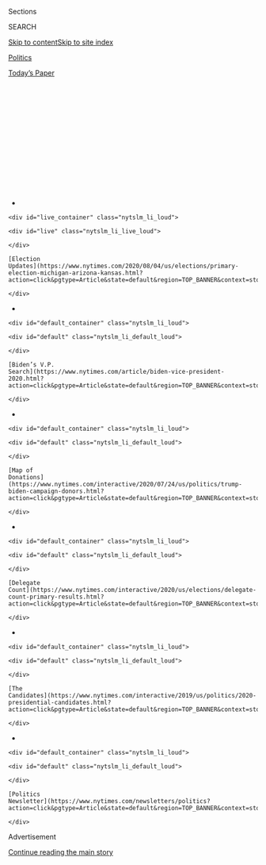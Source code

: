 <div id="app">

<div>

<div>

<div>

<div class="NYTAppHideMasthead css-1q2w90k e1suatyy0">

<div class="section css-ui9rw0 e1suatyy2">

<div class="css-eph4ug er09x8g0">

<div class="css-6n7j50">

</div>

<span class="css-1dv1kvn">Sections</span>

<div class="css-10488qs">

<span class="css-1dv1kvn">SEARCH</span>

</div>

[Skip to content](#site-content)[Skip to site
index](#site-index)

</div>

<div id="masthead-section-label" class="css-1wr3we4 eaxe0e00">

[Politics](https://www.nytimes.com/section/politics)

</div>

<div class="css-10698na e1huz5gh0">

</div>

</div>

<div id="masthead-bar-one" class="section hasLinks css-15hmgas e1csuq9d3">

<div class="css-uqyvli e1csuq9d0">

</div>

<div class="css-1uqjmks e1csuq9d1">

</div>

<div class="css-9e9ivx">

[](https://myaccount.nytimes.com/auth/login?response_type=cookie&client_id=vi)

</div>

<div class="css-1bvtpon e1csuq9d2">

[Today’s
Paper](https://www.nytimes.com/section/todayspaper)

</div>

</div>

</div>

</div>

<div data-aria-hidden="false">

<div id="site-content" data-role="main">

<div>

<div class="css-1aor85t" style="opacity:0.000000001;z-index:-1;visibility:hidden">

<div class="css-1hqnpie">

<div class="css-epjblv">

<span class="css-17xtcya">[Politics](/section/politics)</span><span class="css-x15j1o">|</span><span class="css-fwqvlz">Headed
to the Convention? Not I, More Republicans Are
Saying</span>

</div>

<div class="css-k008qs">

<div class="css-1iwv8en">

<span class="css-18z7m18"></span>

<div>

</div>

</div>

<span class="css-1n6z4y">https://nyti.ms/2CBAga3</span>

<div class="css-1705lsu">

<div class="css-4xjgmj">

<div class="css-4skfbu" data-role="toolbar" data-aria-label="Social Media Share buttons, Save button, and Comments Panel with current comment count" data-testid="share-tools">

  - 
  - 
  - 
  - 
    
    <div class="css-6n7j50">
    
    </div>

  - 

</div>

</div>

</div>

</div>

</div>

</div>

<div id="NYT_TOP_BANNER_REGION" class="css-13pd83m">

<div>

<div id="styln-elections-notifications-menu" class="section interactive-content interactive-size-medium css-1edisqu">

<div class="css-17ih8de interactive-body">

<div class="nytslm_innerContainer" data-aria-live="polite">

<div class="nytslm_title">

</div>

  - 
    
    <div id="live_container" class="nytslm_li_loud">
    
    <div id="live" class="nytslm_li_live_loud">
    
    </div>
    
    [Election
    Updates](https://www.nytimes.com/2020/08/04/us/elections/primary-election-michigan-arizona-kansas.html?action=click&pgtype=Article&state=default&region=TOP_BANNER&context=storylines_menu)
    
    </div>

  - 
    
    <div id="default_container" class="nytslm_li_loud">
    
    <div id="default" class="nytslm_li_default_loud">
    
    </div>
    
    [Biden’s V.P.
    Search](https://www.nytimes.com/article/biden-vice-president-2020.html?action=click&pgtype=Article&state=default&region=TOP_BANNER&context=storylines_menu)
    
    </div>

  - 
    
    <div id="default_container" class="nytslm_li_loud">
    
    <div id="default" class="nytslm_li_default_loud">
    
    </div>
    
    [Map of
    Donations](https://www.nytimes.com/interactive/2020/07/24/us/politics/trump-biden-campaign-donors.html?action=click&pgtype=Article&state=default&region=TOP_BANNER&context=storylines_menu)
    
    </div>

  - 
    
    <div id="default_container" class="nytslm_li_loud">
    
    <div id="default" class="nytslm_li_default_loud">
    
    </div>
    
    [Delegate
    Count](https://www.nytimes.com/interactive/2020/us/elections/delegate-count-primary-results.html?action=click&pgtype=Article&state=default&region=TOP_BANNER&context=storylines_menu)
    
    </div>

  - 
    
    <div id="default_container" class="nytslm_li_loud">
    
    <div id="default" class="nytslm_li_default_loud">
    
    </div>
    
    [The
    Candidates](https://www.nytimes.com/interactive/2019/us/politics/2020-presidential-candidates.html?action=click&pgtype=Article&state=default&region=TOP_BANNER&context=storylines_menu)
    
    </div>

  - 
    
    <div id="default_container" class="nytslm_li_loud">
    
    <div id="default" class="nytslm_li_default_loud">
    
    </div>
    
    [Politics
    Newsletter](https://www.nytimes.com/newsletters/politics?action=click&pgtype=Article&state=default&region=TOP_BANNER&context=storylines_menu)
    
    </div>

</div>

</div>

</div>

</div>

</div>

<div id="top-wrapper" class="css-1sy8kpn">

<div id="top-slug" class="css-l9onyx">

Advertisement

</div>

[Continue reading the main
story](#after-top)

<div class="ad top-wrapper" style="text-align:center;height:100%;display:block;min-height:250px">

<div id="top" class="place-ad" data-position="top" data-size-key="top">

</div>

</div>

<div id="after-top">

</div>

</div>

<div>

<div id="sponsor-wrapper" class="css-1hyfx7x">

<div id="sponsor-slug" class="css-19vbshk">

Supported by

</div>

[Continue reading the main
story](#after-sponsor)

<div id="sponsor" class="ad sponsor-wrapper" style="text-align:center;height:100%;display:block">

</div>

<div id="after-sponsor">

</div>

</div>

<div class="css-186x18t">

</div>

<div class="css-1vkm6nb ehdk2mb0">

# Headed to the Convention? Not I, More Republicans Are Saying

</div>

“Everybody just assumes no one is going,” said one House member wary of
the virus risks. But other delegates dismissed the health threat and
said it was an honor to help nominate President Trump.

<div class="css-79elbk" data-testid="photoviewer-wrapper">

<div class="css-z3e15g" data-testid="photoviewer-wrapper-hidden">

</div>

<div class="css-1a48zt4 ehw59r15" data-testid="photoviewer-children">

![<span class="css-16f3y1r e13ogyst0" data-aria-hidden="true">Supporters
wait for President Trump to come on stage at a rally in Keystone, South
Dakota. His renomination is set to take place in Florida in
August.</span><span class="css-cnj6d5 e1z0qqy90" itemprop="copyrightHolder"><span class="css-1ly73wi e1tej78p0">Credit...</span><span><span>Anna
Moneymaker for The New York
Times</span></span></span>](https://static01.nyt.com/images/2020/07/13/us/politics/13florida-convention/13florida-convention-articleLarge.jpg?quality=75&auto=webp&disable=upscale)

</div>

</div>

<div class="css-18e8msd">

<div class="css-otjvjh epjyd6m0">

<div class="css-nmf14i ey68jwv0" data-aria-hidden="true">

[![Reid J.
Epstein](https://static01.nyt.com/images/2019/06/25/reader-center/author-reid-epstein/9e877853d8234217b58e5762253aa771-thumbLarge.png
"Reid J. Epstein")](https://www.nytimes.com/by/reid-j-epstein)[![Nicholas
Fandos](https://static01.nyt.com/images/2018/11/06/multimedia/author-nicholas-fandos/author-nicholas-fandos-thumbLarge-v2.png
"Nicholas Fandos")](https://www.nytimes.com/by/nicholas-fandos)[![Patricia
Mazzei](https://static01.nyt.com/images/2018/11/28/multimedia/author-patricia-mazzei/author-patricia-mazzei-thumbLarge.png
"Patricia Mazzei")](https://www.nytimes.com/by/patricia-mazzei)

</div>

<div class="css-1baulvz">

By [<span class="css-1baulvz" itemprop="name">Reid J.
Epstein</span>](https://www.nytimes.com/by/reid-j-epstein),
[<span class="css-1baulvz" itemprop="name">Nicholas
Fandos</span>](https://www.nytimes.com/by/nicholas-fandos) and
[<span class="css-1baulvz last-byline" itemprop="name">Patricia
Mazzei</span>](https://www.nytimes.com/by/patricia-mazzei)

</div>

</div>

  - 
    
    <div class="css-ld3wwf e16638kd2">
    
    July 13,
    2020
    
    </div>

  - 
    
    <div class="css-4xjgmj">
    
    <div class="css-d8bdto" data-role="toolbar" data-aria-label="Social Media Share buttons, Save button, and Comments Panel with current comment count" data-testid="share-tools">
    
      - 
      - 
      - 
      - 
        
        <div class="css-6n7j50">
        
        </div>
    
      - 
    
    </div>
    
    </div>

</div>

</div>

<div class="section meteredContent css-1r7ky0e" name="articleBody" itemprop="articleBody">

<div class="css-1fanzo5 StoryBodyCompanionColumn">

<div class="css-53u6y8">

*\[****Update****:* [*Trump abruptly cancels Republican Convention in
Jacksonville*](https://www.nytimes.com/2020/07/23/us/politics/jacksonville-rnc.html)*.\]*

Senators Roy Blunt of Missouri and Pat Roberts of Kansas are planning to
skip the [Republican National
Convention](https://www.nytimes.com/2020/07/14/us/politics/republican-convention-jacksonville-virus-outdoors.html)
next month as the host state of Florida deals with the biggest outbreak
of coronavirus cases in the nation.

Representatives Mario Diaz-Balart and Francis Rooney of Florida are
sticking with their plans not to attend, even though the
[convention](https://www.nytimes.com/2020/07/14/us/politics/republican-convention-jacksonville-virus-outdoors.html)
is now in their home state.

Marco Rubio, Florida’s senior senator, has not committed to attending.
Neither has John Thune of South Dakota, the second-ranking Senate
Republican, or Representative Liz Cheney of Wyoming, the third-ranking
House Republican.

As new cases surge in Florida, including 15,300 reported on Sunday, more
Republicans are taking a wait-and-see approach to the event, or deciding
to skip it all together. The G.O.P., which moved the convention to
Jacksonville from Charlotte, N.C., after balking at health precautions
there, now finds itself locked into a state with a far bigger virus
problem, and planning an event whose attendance is waning as the
pandemic escalates.

</div>

</div>

<div class="css-1fanzo5 StoryBodyCompanionColumn">

<div class="css-53u6y8">

“Everybody just assumes no one is going,” said Representative Darin
LaHood of Illinois, an honorary state co-chairman for the Trump
campaign.

Mr. LaHood was one of eight House members — from Illinois, New York,
Arizona, Indiana and Michigan — who told The New York Times they did not
plan to attend, joining party veterans like Senators Charles E.
Grassley, Lamar Alexander and Susan Collins who have already said they
will skip the event.

President Trump, in the meantime, may not get the restriction-free
celebration he yearns for after all. The city of Jacksonville [is
requiring facial
coverings](https://www.nytimes.com/2020/06/29/us/politics/rnc-masks-convention.html)
in any public space where social distancing is not possible. And in a
news release last week, the host committee said every attendee within
the convention perimeter “will be tested and temperature checked each
day,” without providing further details.

Still, even as growing numbers of elected leaders express wariness about
attending, a strong contingent of Republican National Committee members
— many of whom have their political fortunes tied to Mr. Trump — say
they still plan to go. In interviews, more than a dozen of them said
they were committed, even “proud,” to celebrate the renomination of Mr.
Trump.

A Times survey of almost 70 Republican officials and Senate and House
members showed a divide over the convention between the members of
Congress taking a more cautious approach, and rank-and file-officials,
like locally elected delegates and R.N.C. members, who were more
inclined to go.

</div>

</div>

<div class="css-1fanzo5 StoryBodyCompanionColumn">

<div class="css-53u6y8">

The result may be a crowd that is far Trumpier than in 2016, when the
G.O.P. establishment, led by Speaker Paul D. Ryan, squelched its
misgivings and nominated Mr. Trump, an outsider with questionable
commitment to party
orthodoxy.

<div id="NYT_MAIN_CONTENT_1_REGION" class="css-9tf9ac">

<div>

<div id="styln-nfldraft-updates-block" class="section interactive-content interactive-size-medium css-1ftcdic">

<div class="css-17ih8de interactive-body">

<div id="styln-briefing-block" data-asset-id="">

<div class="briefing-block-header-section">

# [Latest Updates: 2020 Election](https://www.nytimes.com/2020/08/04/us/elections/primary-election-michigan-arizona-kansas.html?action=click&pgtype=Article&state=default&region=MAIN_CONTENT_1&context=storylines_live_updates)

<div class="briefing-block-ts">

Updated 2020-08-04T20:32:48.543Z

</div>

</div>

  - [Two G.O.P. Senate primaries offer — what else? — a test of loyalty
    to
    Trump.](https://www.nytimes.com/2020/08/04/us/elections/primary-election-michigan-arizona-kansas.html?action=click&pgtype=Article&state=default&region=MAIN_CONTENT_1&context=storylines_live_updates#link-3924dd44)
  - [President Trump is suddenly a big supporter of mail-in voting — in
    Florida.](https://www.nytimes.com/2020/08/04/us/elections/primary-election-michigan-arizona-kansas.html?action=click&pgtype=Article&state=default&region=MAIN_CONTENT_1&context=storylines_live_updates#link-32b39e33)
  - [Election experts warn Congress about widespread disenfranchisement
    of voters of color in
    November.](https://www.nytimes.com/2020/08/04/us/elections/primary-election-michigan-arizona-kansas.html?action=click&pgtype=Article&state=default&region=MAIN_CONTENT_1&context=storylines_live_updates#link-6d019753)

<div class="briefing-block-footer">

<div class="briefing-block-footer-meta">

[See more
updates](https://www.nytimes.com/2020/08/04/us/elections/primary-election-michigan-arizona-kansas.html?action=click&pgtype=Article&state=default&region=MAIN_CONTENT_1&context=storylines_live_updates)

</div>

</div>

</div>

</div>

</div>

</div>

</div>

This time, Representative Kevin McCarthy of California, the House
minority leader who has tied himself closely to the president, is likely
to offer an enthusiastic endorsement, and other ardent supporters of Mr.
Trump, like Representative Jim Jordan of Ohio, are likely to get
speaking slots.

“It’s a risk you have to take,” said Morton Blackwell, 80, an R.N.C.
member from Virginia who has attended every party convention since he
was the youngest elected delegate backing Barry Goldwater in 1964. “You
take risks every day. You drive down the street and a cement truck could
crash into you. You can’t not do what you have to do because of some
possibility of a bad result.”

As recently as two weeks ago, Republican convention planners appeared
bullish about attendance.

At a briefing for Senate chiefs of staff in late June, officials warned
that some lawmakers might have to stay in hotels outside of Jacksonville
given expected crowds. Party officials were considering docking cruise
ships in the city’s port to provide extra lodging capacity, as the city
did during the 2005 Super Bowl, according to two people familiar with
the briefing. The proposal drew some laughter from congressional
staffers in attendance.

Since then, Florida has become the epicenter of the pandemic, raising
questions about whether Jacksonville could stage anything on the scale
of what Mr. Trump is demanding for his renomination.

Several of Mr. Trump’s critics within his own party have already said
they do not plan to attend; among them are Senators Mitt Romney of Utah,
the party’s 2012 presidential nominee, Lisa Murkowski of Alaska and Ms.
Collins of Maine, who faces a difficult re-election race this fall.

Mr. Roberts, 84, told reporters last week he would likely not be
attending because he had “some things to do in Kansas” and, in any case,
he “didn’t know what was canceled and what was not and whatever.” Mr.
Roberts is retiring after this year.

</div>

</div>

<div class="css-1fanzo5 StoryBodyCompanionColumn">

<div class="css-53u6y8">

Neither Mr. Blunt, Mr. Diaz-Balart nor Mr. Rooney attended the 2016
convention either, but as Mr. Trump has tightened his grip on the party,
he has become less forgiving to lawmakers he sees as disloyal or
insufficiently supportive.

Many other Republicans are expressing caution as the virus ravages the
South. Senator Mitch McConnell, who was a top-billed speaker at the
convention four years ago in Cleveland, has called the convention this
year “a challenging situation.”

“We will have to wait and see how things look in late August to
determine whether we can safely convene that many people,” he told
reporters in his home state of Kentucky last week.

Republican senators facing tough re-election battles declined to say
whether they planned to go. Aides to five of the six most vulnerable
Republicans on the ballot this fall — Senators Martha McSally of
Arizona, Steve Daines of Montana, Joni Ernst of Iowa, Cory Gardner of
Colorado and Thom Tillis of North Carolina — did not respond to repeated
inquiries about their plans.

Of 53 members of Congress surveyed by The Times who responded to
inquiries about their plans, roughly half said they definitely planned
to attend. Others either said they would not attend, or were closely
watching the situation to see what safety precautions convention
planners would put in place and where the caseload stood in North
Florida in mid-August. The convention is currently scheduled to take
place from Aug. 24-27.

Of the 15 R.N.C. members interviewed, all but one said they planned to
go to Jacksonville, with most also aiming to attend the party’s official
business meetings in Charlotte, N.C.

The R.N.C. members expressed little concern about the virus’s spread in
Florida, with some comparing the risk of attending a rally to shopping
at big-box stores.

</div>

</div>

<div class="css-1fanzo5 StoryBodyCompanionColumn">

<div class="css-53u6y8">

The Republican approach differs significantly from the one Democrats are
taking for their convention; [last month the party moved its event to a
smaller
venue](https://www.nytimes.com/2020/06/24/us/politics/democratic-convention-milwaukee-coronavirus.html)
and instructed delegates to stay home from Milwaukee, as the party
transitions to a virtual gathering.

The R.N.C. members have little sympathy for members of Congress who pass
on the convention. Party committee members have far more need to
demonstrate loyalty to Mr. Trump — both for the president’s approval and
for their own Trump-loving constituents — than do members of Congress
skipping Jacksonville.

“It is not only my duty, but also my honor go to Charlotte and
Jacksonville to re-elect President Trump,” said Art Wittich, an R.N.C.
member from Montana. “As such, I am willing to assume any risk to do
so.”

Mr. Wittich said members of Congress who skip Jacksonville are “probably
avoiding the convention as a political statement rather than as a
legitimate public health concern. So be it.”

</div>

</div>

<div class="css-79elbk" data-testid="photoviewer-wrapper">

<div class="css-z3e15g" data-testid="photoviewer-wrapper-hidden">

</div>

<div class="css-1a48zt4 ehw59r15" data-testid="photoviewer-children">

![<span class="css-16f3y1r e13ogyst0" data-aria-hidden="true"> This
year's Republican National Convention is scheduled to take place
at Vystar Veterans Memorial Arena in
Jacksonville.</span><span class="css-cnj6d5 e1z0qqy90" itemprop="copyrightHolder"><span class="css-1ly73wi e1tej78p0">Credit...</span><span>Malcolm
Jackson for The New York
Times</span></span>](https://static01.nyt.com/images/2020/07/13/us/politics/13florida-convention-2/merlin_174054102_9ec1a261-981d-419d-a2ee-195dc76930b0-articleLarge.jpg?quality=75&auto=webp&disable=upscale)

</div>

</div>

<div class="css-1fanzo5 StoryBodyCompanionColumn">

<div class="css-53u6y8">

Mr. Trump’s chief defenders in Congress echoed that concern.

“Everyone in the media wants to act like it’s some big deal that Susan
Collins and Lamar Alexander aren’t going to the convention,” said
Representative Matt Gaetz of Florida. “The reality is the number of
delegates craving the octogenarians and septuagenarians of the Senate
are surely lower than the number who have purchased their third Star
Wars costume.”

Last month Mr. Trump moved most of the convention’s proceedings from
Charlotte, N.C., to Jacksonville, Florida’s largest city, because Gov.
Roy Cooper of North Carolina would not guarantee a late-August arena
gathering free of social distancing and mask-wearing. Several of the
R.N.C. members interviewed are planning to first go to Charlotte, where
the party’s delegates will conduct much of their official business,
including voting on the party platform, before relocating to
Jacksonville for the big party desired by Mr. Trump.

</div>

</div>

<div class="css-1fanzo5 StoryBodyCompanionColumn">

<div class="css-53u6y8">

Other party leaders in the House and Senate have yet to commit one way
or another, biding their time as they watch caseloads in Florida spike.

Besides Mr. Thune, Mr. Rubio and Ms. Cheney, others who are on the fence
include Senate Committee chairmen like Jim Risch of Idaho, Mike Enzi of
Wyoming and Ron Johnson of Wisconsin.

“Listen, I’m taking Covid seriously,” said Mr. Johnson, 65, who is a
vocal ally of Mr. Trump. The senator told WISN-TV in Milwaukee that he
was looking at what precautions party officials would put in place, but
he was not sure “whether I’d really have any use or not.”

The conditions that led Mr. Trump [to move the convention out of North
Carolina](https://www.nytimes.com/2020/06/11/us/politics/trump-jacksonville-rnc-speech.html)
now apply equally to Florida. [Jacksonville officials late last
month](https://www.nytimes.com/2020/06/29/us/politics/rnc-masks-convention.html)
said that city residents must wear face masks, though there has been no
word yet on restricting how many people can fit inside the city’s VyStar
Veterans Memorial Arena. Republican officials are also considering
hosting some of the gatherings outdoors at the city’s football or
minor-league baseball stadiums.

Nearly all of the R.N.C. members interviewed said they had little
hesitancy about joining a gathering of Trump supporters to cheer on his
nomination.

“If I can safely go to Walmart or a restaurant, I am confident we can
safely gather to conduct the important business of the Republican Party
renominating the president and vice president,” said Henry Barbour, an
R.N.C. member from Mississippi. “We were prepared to work with folks in
North Carolina to make it safe, and that is exactly what the R.N.C. is
doing in Jacksonville.”

Luke Broadwater, Carl Hulse, Emily Cochrane and Catie Edmondson
contributed
reporting.

</div>

</div>

<div>

</div>

</div>

<div>

</div>

<div>

</div>

<div id="NYT_BELOW_MAIN_CONTENT_REGION">

<div>

<div id="STLYN_guide_v1_STYLN_guide_a" class="section css-l08pwh interactive-content interactive-size-medium">

<div class="css-17ih8de interactive-body">

<div class="g-story g-freebird g-max-limit" data-preview-slug="styln-scroll-guide">

</div>

<div id="g-electionguide-id" class="g-electionguide">

<div class="g-electionguide-container">

<div class="g-electionguide-wrapper">

<div class="g-electionguide-logo">

</div>

# Our 2020 Election Guide

Updated Aug. 4, 2020

  - 
    
    -----
    
    ## The Latest
    
      - Five states are holding primary elections Tuesday, with voters
        in Arizona, Kansas, Michigan, Missouri and Washington State
        choosing nominees for Congress and local offices. [Follow live
        election updates
        here.](https://www.nytimes.com/2020/08/04/us/elections/primary-election-michigan-arizona-kansas.html?action=click&pgtype=Article&state=default&region=BELOW_MAIN_CONTENT&context=storylines_guide)

  - 
    
    -----
    
    ## Biden’s V.P. Search
    
      - [Here are 13
        women](https://www.nytimes.com/article/biden-vice-president-2020.html?action=click&pgtype=Article&state=default&region=BELOW_MAIN_CONTENT&context=storylines_guide)
        who have been under consideration to be Joe Biden’s running
        mate, and why each might be chosen — and might not be.

  - 
    
    -----
    
    ## Keep Up With Our Coverage
    
      - Get an
        [email](https://www.nytimes.com/newsletters/politics?action=click&pgtype=Article&state=default&region=BELOW_MAIN_CONTENT&context=storylines_guide)
        recapping the day’s news
    
    <!-- end list -->
    
      - Download our mobile app on
        [iOS](https://apps.apple.com/us/app/nytimes/id284862083?ls=1&mat_click_id=5c79ae7455014fd1bd66b5610c05b8f2-20191112-16948&referrer=mat_click_id%3D5c79ae7455014fd1bd66b5610c05b8f2-20191112-16948%26link_click_id%3D722930677036718082)
        and
        [Android](http://a.localytics.com/android?id=com.nytimes.android&referrer=utm_source%3Dother_nyt_mobile_web%26utm_medium%3DWeb%2520page%26utm_term%3DGeneral%2520Mobile%2520Page%26utm_campaign%3DNYT%2520Mobile%2520General%2520Page)
        and turn on Breaking News and Politics alerts

</div>

</div>

</div>

</div>

</div>

</div>

</div>

<div>

</div>

<div>

<div id="bottom-wrapper" class="css-1ede5it">

<div id="bottom-slug" class="css-l9onyx">

Advertisement

</div>

[Continue reading the main
story](#after-bottom)

<div id="bottom" class="ad bottom-wrapper" style="text-align:center;height:100%;display:block;min-height:90px">

</div>

<div id="after-bottom">

</div>

</div>

</div>

</div>

</div>

## Site Index

<div>

</div>

## Site Information Navigation

  - [© <span>2020</span> <span>The New York Times
    Company</span>](https://help.nytimes.com/hc/en-us/articles/115014792127-Copyright-notice)

<!-- end list -->

  - [NYTCo](https://www.nytco.com/)
  - [Contact
    Us](https://help.nytimes.com/hc/en-us/articles/115015385887-Contact-Us)
  - [Work with us](https://www.nytco.com/careers/)
  - [Advertise](https://nytmediakit.com/)
  - [T Brand Studio](http://www.tbrandstudio.com/)
  - [Your Ad
    Choices](https://www.nytimes.com/privacy/cookie-policy#how-do-i-manage-trackers)
  - [Privacy](https://www.nytimes.com/privacy)
  - [Terms of
    Service](https://help.nytimes.com/hc/en-us/articles/115014893428-Terms-of-service)
  - [Terms of
    Sale](https://help.nytimes.com/hc/en-us/articles/115014893968-Terms-of-sale)
  - [Site
    Map](https://spiderbites.nytimes.com)
  - [Help](https://help.nytimes.com/hc/en-us)
  - [Subscriptions](https://www.nytimes.com/subscription?campaignId=37WXW)

</div>

</div>

</div>

</div>
